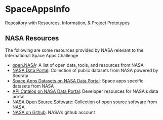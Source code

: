 # SpaceAppsInfo
Repository with Resources, Information, &amp; Project Prototypes

## NASA Resources
The following are some resources provided by NASA relevant to the International Space Apps Challenge

- [open.NASA](https://open.nasa.gov/): A list of open data, tools, and resources from NASA
- [NASA Data Portal](https://data.nasa.gov/): Collection of public datasets from NASA powered by Socrata
- [Space Apps Datasets on NASA Data Portal](https://data.nasa.gov/data?search=spaceapps): Space apps specific datasets from NASA
- [API Catalog on NASA Data Portal](https://data.nasa.gov/developer): Developer resources for NASA's data portal
- [NASA Open Source Software](http://code.nasa.gov/#/): Collection of open source software from NASA
- [NASA on Github](https://github.com/nasa): NASA's github account

